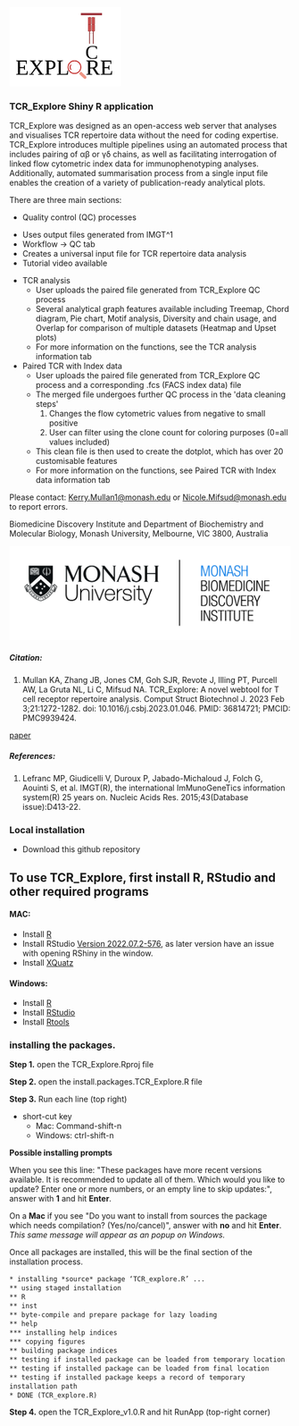 <img src="www/Logo.png" width="200">

### TCR_Explore Shiny R application

TCR_Explore was designed as an open-access web server that analyses and visualises TCR repertoire data without the need for coding expertise. TCR_Explore introduces multiple pipelines using an automated process that includes pairing of αβ or γδ chains, as well as facilitating interrogation of linked flow cytometric index data for immunophenotyping analyses. Additionally, automated summarisation process from a single input file enables the creation of a variety of publication-ready analytical plots. 

There are three main sections:
- Quality control (QC) processes
 + Uses output files generated from IMGT^1
 + Workflow → QC tab
 + Creates a universal input file for TCR repertoire data analysis
 + Tutorial video available
- TCR analysis 
    + User uploads the paired file generated from TCR_Explore QC process
    + Several analytical graph features available including Treemap, Chord diagram, Pie chart, Motif analysis, Diversity and chain usage, and Overlap for comparison of multiple datasets (Heatmap and Upset plots)
    + For more information on the functions, see the TCR analysis information tab
- Paired TCR with Index data 
    + User uploads the paired file generated from TCR_Explore QC process and a corresponding .fcs (FACS index data) file
    + The merged file undergoes further QC process in the 'data cleaning steps'
        1. Changes the flow cytometric values from negative to small positive 
        2. User can filter using the clone count for coloring purposes (0=all values included)
    + This clean file is then used to create the dotplot, which has over 20 customisable features
    + For more information on the functions, see Paired TCR with Index data information tab

Please contact: Kerry.Mullan1@monash.edu or Nicole.Mifsud@monash.edu to report errors.

Biomedicine Discovery Institute and Department of Biochemistry and Molecular Biology, Monash University, Melbourne, VIC 3800, Australia

<img src="www/Monash-BDI-logo-2016-1.png" width="600">

##### Citation:

1. Mullan KA, Zhang JB, Jones CM, Goh SJR, Revote J, Illing PT, Purcell AW, La Gruta NL, Li C, Mifsud NA. TCR_Explore: A novel webtool for T cell receptor repertoire analysis. Comput Struct Biotechnol J. 2023 Feb 3;21:1272-1282. doi: 10.1016/j.csbj.2023.01.046. PMID: 36814721; PMCID: PMC9939424.

[paper](https://www.sciencedirect.com/science/article/pii/S2001037023000466)

##### References:
1.	Lefranc MP, Giudicelli V, Duroux P, Jabado-Michaloud J, Folch G, Aouinti S, et al. IMGT(R), the international ImMunoGeneTics information system(R) 25 years on. Nucleic Acids Res. 2015;43(Database issue):D413-22.

### Local installation

 - Download this github repository 

To use TCR_Explore, first install R, RStudio and other required programs
------------------------------------------------------------------
#### MAC:
* Install [R](https://cran.r-project.org/bin/macosx/)
* Install RStudio [Version 2022.07.2-576](https://s3.amazonaws.com/rstudio-ide-build/desktop/macos/RStudio-2022.07.2-576.dmg), as later version have an issue with opening RShiny in the window.
* Install [XQuatz](https://www.xquartz.org)

#### Windows:
* Install [R](https://cran.r-project.org)
* Install [RStudio](https://posit.co/download/rstudio-desktop/)
* Install [Rtools](https://cran.r-project.org/bin/windows/Rtools/)


### installing the packages.

**Step 1.** open the TCR_Explore.Rproj file

**Step 2.** open the install.packages.TCR_Explore.R file

**Step 3.** Run each line (top right)

- short-cut key
  + Mac: Command-shift-n
  + Windows: ctrl-shift-n

**Possible installing prompts**

When you see this line: "These packages have more recent versions available. It is recommended to update all of them. Which would you like to update? Enter one or more numbers, or an empty line to skip updates:", answer with  **1** and hit **Enter**.

On a **Mac** if you see "Do you want to install from sources the package which needs compilation? (Yes/no/cancel)", answer with  **no** and hit **Enter**. *This same message will appear as an popup on Windows.*

Once all packages are installed, this will be the final section of the installation process. 
```
* installing *source* package ‘TCR_explore.R’ ...
** using staged installation
** R
** inst
** byte-compile and prepare package for lazy loading
** help
*** installing help indices
*** copying figures
** building package indices
** testing if installed package can be loaded from temporary location
** testing if installed package can be loaded from final location
** testing if installed package keeps a record of temporary installation path
* DONE (TCR_explore.R)
```

**Step 4.** open the TCR_Explore_v1.0.R and hit RunApp (top-right corner)
